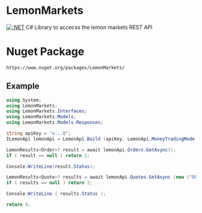 # LemonMarkets
[![.NET](https://github.com/Robinterra/LemonMarkets/actions/workflows/dotnet-unittest.yml/badge.svg)](https://github.com/Robinterra/LemonMarkets/actions/workflows/dotnet-unittest.yml)
C# Library to accecss the lemon markets REST API

# Nuget Package
 `https://www.nuget.org/packages/LemonMarkets/`

## Example
```csharp
using System;
using LemonMarkets;
using LemonMarkets.Interfaces;
using LemonMarkets.Models;
using LemonMarkets.Models.Responses;

string apiKey = "e...Q";
ILemonApi lemonApi = LemonApi.Build (apiKey, LemonApi.MoneyTradingMode.Paper);

LemonResults<Order>? result = await lemonApi.Orders.GetAsync();
if ( result == null ) return 1;

Console.WriteLine(result.Status);

LemonResults<Quote>? results = await lemonApi.Quotes.GetAsync (new ("DE0008404005"));
if ( results == null ) return 2;

Console.WriteLine ( results.Status );

return 0;
```
